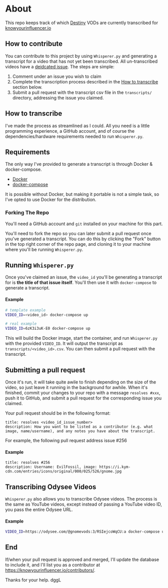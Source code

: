 # About

This repo keeps track of which [Destiny](https://www.youtube.com/user/destiny) VODs are currently transcribed for [knowyourinfluencer.io](https://knowyourinfluencer.io/destiny/)

## How to contribute

You can contribute to this project by using `Whisperer.py` and generating a transcript for a video that has not yet been transcribed. All un-transcribed videos have a [deidcated issue](https://github.com/Ethan0429/destiny-transcript-db/issues). The steps are simple:

1. Comment under an issue you wish to claim
2. Complete the transcription process described in the [How to transcribe](#how-to-transcribe) section below.
3. Submit a pull request with the transcript csv file in the `transcripts/` directory, addressing the issue you claimed.

## How to transcribe

I've made the process as streamlined as I could. All you need is a little programming experience, a GitHub account, and of course the dependencies/hardware requirements needed to run `Whisperer.py`.

## Requirements

The only way I've provided to generate a transcript is through Docker & docker-compose.

- [Docker](https://docs.docker.com/get-docker/)
- [docker-compose](https://docs.docker.com/compose/install/)

It is possible without Docker, but making it portable is not a simple task, so I've opted to use Docker for the distribution.

### Forking The Repo

You'll need a GitHub account and `git` installed on your machine for this part.

You'll need to fork the repo so you can later submit a pull request once you've generated a transcript. You can do this by clicking the "Fork" button in the top right corner of the repo page, and cloning it to your machine where you'll be running `Whisperer.py`.

## Running `Whisperer.py`

Once you've claimed an issue, the `video_id` you'll be generating a transcript for is **the title of that issue itself**. You'll then use it with `docker-compose` to generate a transcript.


#### Example

```bash
# template example
VIDEO_ID=<video_id> docker-compose up

# real example
VIDEO_ID=6zK3i3uK-E0 docker-compose up
```

This will build the Docker image, start the container, and run `Whisperer.py` with the provided `VIDEO_ID`. It will output the transcript as `transcripts/<video_id>.csv`. You can then submit a pull request with the transcript.

## Submitting a pull request

Once it's run, it will take quite awile to finish depending on the size of the video, so just leave it running in the background for awhile. When it's finished, commit your changes to your repo with a message `resolves #xxx`, push it to GitHub, and submit a pull request for the corresponding issue you claimed.

Your pull request should be in the following format:

```
title: resolves <video_id_issue_number>
description: How you want to be listed as a contributor (e.g. what image, name/username), and any notes you have about the transcript.
```

For example, the following pull request address issue #256
#### Example

```
title: resolves #256
description: Username: EvilFossil, image: https://i.kym-cdn.com/entries/icons/original/000/025/526/gnome.jpg
```

## Transcribing Odysee Videos

`Whisperer.py` also allows you to transcribe Odysee videos. The process is the same as YouTube videos, except instead of passing a YouTube video ID, you pass the entire Odysee URL.

#### Example

```bash
VIDEO_ID=https://odysee.com/@gnomevods:3/RSIejcoWqCU:a docker-compose up
```

## End

If/when your pull request is approved and merged, I'll update the database to include it, and I'll list you as a contributor at https://knowyourinfluencer.io/contributors/.

Thanks for your help. dggL
